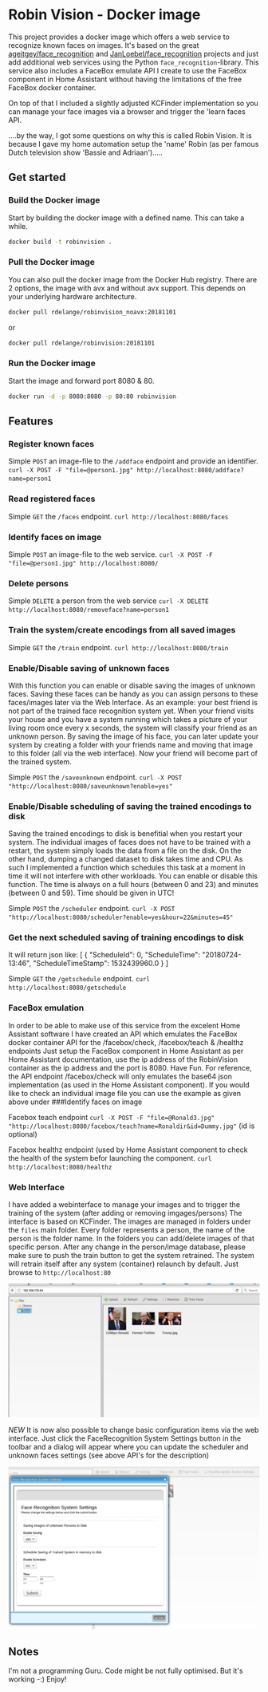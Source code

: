 # Robin Vision - Docker image

This project provides a docker image which offers a web service to recognize known faces on images. It's based on the great [ageitgey/face_recognition](https://github.com/ageitgey/face_recognition) and [JanLoebel/face_recognition](https://github.com/JanLoebel/face_recognition) projects and just add additional web services using the Python `face_recognition`-library. This service also includes a FaceBox emulate API I create to use the FaceBox component in Home Assistant without having the limitations of the free FaceBox docker container.

On top of that I included a slightly adjusted KCFinder implementation so you can manage your face images via a browser and trigger the 'learn faces API.

....by the way, I got some questions on why this is called Robin Vision. It is because I gave my home automation setup the 'name' Robin (as per famous Dutch television show 'Bassie and Adriaan').....

## Get started

### Build the Docker image

Start by building the docker image with a defined name. This can take a while.

```bash
docker build -t robinvision .
```
### Pull the Docker image

You can also pull the docker image from the Docker Hub registry. There are 2 options, the image with avx and without avx support. This depends on your underlying hardware architecture.

```bash
docker pull rdelange/robinvision_noavx:20181101
```
or

```bash
docker pull rdelange/robinvision:20181101
```

### Run the Docker image

Start the image and forward port 8080 & 80.

```bash
docker run -d -p 8080:8080 -p 80:80 robinvision
```

## Features

### Register known faces

Simple `POST` an image-file to the `/addface` endpoint and provide an identifier.
`curl -X POST -F "file=@person1.jpg" http://localhost:8080/addface?name=person1`

### Read registered faces

Simple `GET` the `/faces` endpoint.
`curl http://localhost:8080/faces`

### Identify faces on image

Simple `POST` an image-file to the web service.
`curl -X POST -F "file=@person1.jpg" http://localhost:8080/`

### Delete persons
Simple `DELETE` a person from the web service
`curl -X DELETE http://localhost:8080/removeface?name=person1`

### Train the system/create encodings from all saved images
Simple `GET` the `/train` endpoint.
`curl http://localhost:8080/train`

### Enable/Disable saving of unknown faces
With this function you can enable or disable saving the images of unknown faces. Saving these faces can be handy as you can assign persons to these faces/images later via the Web Interface. As an example: your best friend is not part of the trained face recognition system yet. When your friend visits your house and you have a system running which takes a picture of your living room once every x seconds, the system will classify your friend as an unknown person. By saving the image of his face, you can later update your system by creating a folder with your friends name and moving that image to this folder (all via the web interface). Now your friend will become part of the trained system.

Simple `POST` the `/saveunknown` endpoint.
`curl -X POST "http://localhost:8080/saveunknown?enable=yes"`

### Enable/Disable scheduling of saving the trained encodings to disk
Saving the trained encodings to disk is benefitial when you restart your system. The individual images of faces does not have to be trained with a restart, the system simply loads the data from a file on the disk. On the other hand, dumping a changed dataset to disk takes time and CPU. As such I implemented a function which schedules this task at a moment in time it will not interfere with other workloads.
You can enable or disable this function. The time is always on a full hours (between 0 and 23) and minutes (between 0 and 59). Time should be given in UTC!

Simple `POST` the `/scheduler` endpoint.
`curl -X POST "http://localhost:8080/scheduler?enable=yes&hour=22&minutes=45"`

### Get the next scheduled saving of training encodings to disk
It will return json like:
[
  {
    "ScheduleId": 0, 
    "ScheduleTime": "20180724-13:46", 
    "ScheduleTimeStamp": 1532439960.0
  }
]

Simple `GET` the `/getschedule` endpoint.
`curl http://localhost:8080/getschedule`

### FaceBox emulation

In order to be able to make use of this service from the excelent Home Assistant software I have created an API which emulates the FaceBox docker container API for the /facebox/check, /facebox/teach & /healthz endpoints 
Just setup the FaceBox component in Home Assistant as per Home Assistant documentation, use the ip address of the RobinVision container as the ip address and the port is 8080. Have Fun.
For reference, the API endpoint /facebox/check will only emulates the base64 json implementation (as used in the Home Assistant component). If you would like to check an individual image file you can use the example as given above under ###Identify faces on image

Facebox teach endpoint
`curl -X POST -F "file=@Ronald3.jpg" "http://localhost:8080/facebox/teach?name=Ronaldir&id=Dummy.jpg"`
(id is optional)

Facebox healthz endpoint (used by Home Assistant component to check the health of the system befor launching the component.
`curl http://localhost:8080/healthz`

### Web Interface

I have added a webinterface to manage your images and to trigger the training of the system (after adding or removing imgages/persons)
The interface is based on KCFinder. The images are managed in folders under the `files` main folder. Every folder represents a person, the name of the person is the folder name. In the folders you can add/delete images of that specific person. After any change in the person/image database, please make sure to push the train button to get the system retrained. The system will retrain itself after any system (container) relaunch by default.
Just browse to `http://localhost:80`

![alt text](https://raw.githubusercontent.com/RdeLange/robinvision/master/KCFinder_RV.jpeg)

*NEW*
It is now also possible to change basic configuration items via the web interface. Just click the FaceRecognition System Settings button in the toolbar and a dialog will appear where you can update the scheduler and unknown faces settings (see above API's for the description)

![alt text](https://raw.githubusercontent.com/RdeLange/robinvision/master/FRConfig.png)

## Notes

I'm not a programming Guru. Code might be not fully optimised. But it's working -:)
Enjoy!
